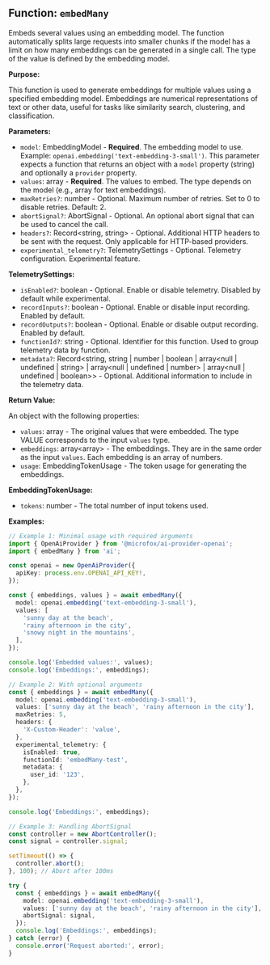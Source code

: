 ## Function: `embedMany`

Embeds several values using an embedding model. The function automatically splits large requests into smaller chunks if the model has a limit on how many embeddings can be generated in a single call. The type of the value is defined by the embedding model.

**Purpose:**

This function is used to generate embeddings for multiple values using a specified embedding model. Embeddings are numerical representations of text or other data, useful for tasks like similarity search, clustering, and classification.

**Parameters:**

- `model`: EmbeddingModel - **Required**. The embedding model to use. Example: `openai.embedding('text-embedding-3-small')`. This parameter expects a function that returns an object with a `model` property (string) and optionally a `provider` property.
- `values`: array<VALUE> - **Required**. The values to embed. The type depends on the model (e.g., array<string> for text embeddings).
- `maxRetries?`: number - Optional. Maximum number of retries. Set to 0 to disable retries. Default: 2.
- `abortSignal?`: AbortSignal - Optional. An optional abort signal that can be used to cancel the call.
- `headers?`: Record<string, string> - Optional. Additional HTTP headers to be sent with the request. Only applicable for HTTP-based providers.
- `experimental_telemetry?`: TelemetrySettings - Optional. Telemetry configuration. Experimental feature.

**TelemetrySettings:**

- `isEnabled?`: boolean - Optional. Enable or disable telemetry. Disabled by default while experimental.
- `recordInputs?`: boolean - Optional. Enable or disable input recording. Enabled by default.
- `recordOutputs?`: boolean - Optional. Enable or disable output recording. Enabled by default.
- `functionId?`: string - Optional. Identifier for this function. Used to group telemetry data by function.
- `metadata?`: Record<string, string | number | boolean | array<null | undefined | string> | array<null | undefined | number> | array<null | undefined | boolean>> - Optional. Additional information to include in the telemetry data.

**Return Value:**

An object with the following properties:

- `values`: array<VALUE> - The original values that were embedded. The type VALUE corresponds to the input `values` type.
- `embeddings`: array<array<number>> - The embeddings. They are in the same order as the input `values`. Each embedding is an array of numbers.
- `usage`: EmbeddingTokenUsage - The token usage for generating the embeddings.

**EmbeddingTokenUsage:**

- `tokens`: number - The total number of input tokens used.

**Examples:**

```typescript
// Example 1: Minimal usage with required arguments
import { OpenAiProvider } from '@microfox/ai-provider-openai';
import { embedMany } from 'ai';

const openai = new OpenAiProvider({
  apiKey: process.env.OPENAI_API_KEY!,
});

const { embeddings, values } = await embedMany({
  model: openai.embedding('text-embedding-3-small'),
  values: [
    'sunny day at the beach',
    'rainy afternoon in the city',
    'snowy night in the mountains',
  ],
});

console.log('Embedded values:', values);
console.log('Embeddings:', embeddings);

// Example 2: With optional arguments
const { embeddings } = await embedMany({
  model: openai.embedding('text-embedding-3-small'),
  values: ['sunny day at the beach', 'rainy afternoon in the city'],
  maxRetries: 5,
  headers: {
    'X-Custom-Header': 'value',
  },
  experimental_telemetry: {
    isEnabled: true,
    functionId: 'embedMany-test',
    metadata: {
      user_id: '123',
    },
  },
});

console.log('Embeddings:', embeddings);

// Example 3: Handling AbortSignal
const controller = new AbortController();
const signal = controller.signal;

setTimeout(() => {
  controller.abort();
}, 100); // Abort after 100ms

try {
  const { embeddings } = await embedMany({
    model: openai.embedding('text-embedding-3-small'),
    values: ['sunny day at the beach', 'rainy afternoon in the city'],
    abortSignal: signal,
  });
  console.log('Embeddings:', embeddings);
} catch (error) {
  console.error('Request aborted:', error);
}
```
